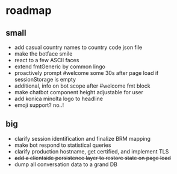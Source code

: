 # roadmap

## small

+ add casual country names to country code json file
+ make the botface smile
+ react to a few ASCII faces
+ extend fmtGeneric by common lingo
+ proactively prompt #welcome some 30s after page load if sessionStorage is empty
+ additional, info on bot scope after #welcome fmt block
+ make chatbot component height adjustable for user
+ add konica minolta logo to headline
+ emoji support? no..!

## big

+ clarify session identification and finalize BRM mapping
+ make bot respond to statistical queries
+ clarify production hostname, get certified, and implement TLS
+ ~~add a clientside persistence layer to restore state on page load~~
+ dump all conversation data to a grand DB
